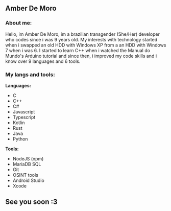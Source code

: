 ## Amber De Moro
### About me:
Hello, im Amber De Moro, im a brazilian transgender (She/Her) developer who codes since i was 9 years old.
My interests with technology started when i swapped an old HDD with Windows XP from a an HDD with Windows 7 when i was 6.
I started to learn C++ when i watched the Manual do Mundo's Arduino tutorial and since then, i improved my code skills and i know over 9 languages and 6 tools.
### My langs and tools:
**Languages:**
- C
- C++
- C#
- Javascript
- Typescript
- Kotlin
- Rust
- Java
- Python

**Tools:**
- NodeJS (npm)
- MariaDB SQL
- Git
- OSINT tools
- Android Studio
- Xcode
##  See you soon :3

